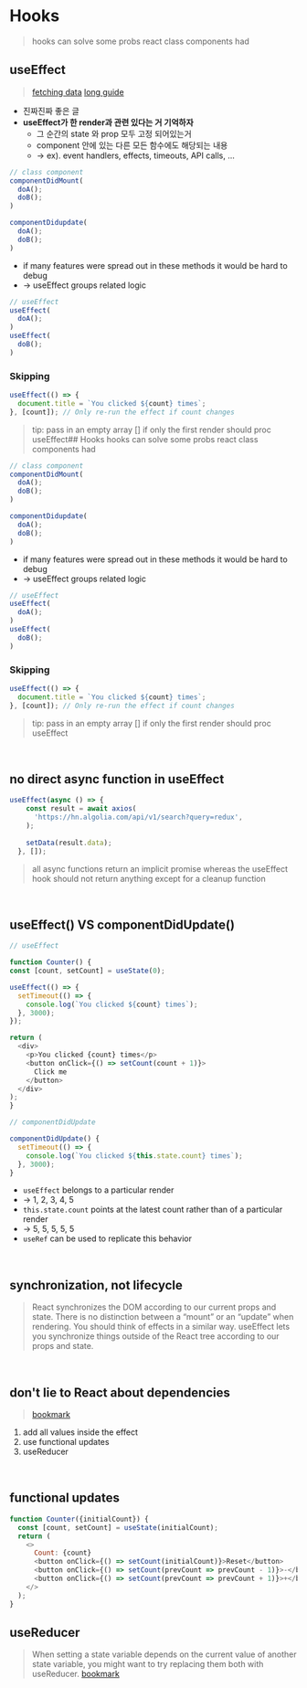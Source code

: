 # Hooks
> hooks can solve some probs react class components had

## useEffect
> [fetching data](https://www.robinwieruch.de/react-hooks-fetch-data)
> [long guide](https://overreacted.io/a-complete-guide-to-useeffect/)
  - 진짜진짜 좋은 글 
  - **useEffect가 한 render과 관련 있다는 거 기억하자**
    - 그 순간의 state 와 prop 모두 고정 되어있는거
    - component 안에 있는 다른 모든 함수에도 해당되는 내용 
    - -> ex). event handlers, effects, timeouts, API calls, ...

```js
// class component
componentDidMount(
  doA();
  doB();
)

componentDidupdate(
  doA();
  doB();
)
```

- if many features were spread out in these methods it would be hard to debug
- -> useEffect groups related logic

```js
// useEffect
useEffect(
  doA();
)
useEffect(
  doB();
)
```

### Skipping
```js
useEffect(() => {
  document.title = `You clicked ${count} times`;
}, [count]); // Only re-run the effect if count changes
```
> tip: pass in an empty array [] if only the first render should proc useEffect## Hooks
> hooks can solve some probs react class components had

```js
// class component
componentDidMount(
  doA();
  doB();
)

componentDidupdate(
  doA();
  doB();
)
```

- if many features were spread out in these methods it would be hard to debug
- -> useEffect groups related logic

```js
// useEffect
useEffect(
  doA();
)
useEffect(
  doB();
)
```

### Skipping
```js
useEffect(() => {
  document.title = `You clicked ${count} times`;
}, [count]); // Only re-run the effect if count changes
```
> tip: pass in an empty array [] if only the first render should proc useEffect

<br>

## no direct async function in useEffect
```js
useEffect(async () => {
    const result = await axios(
      'https://hn.algolia.com/api/v1/search?query=redux',
    );
 
    setData(result.data);
  }, []);
  ```
  > all async functions return an implicit promise whereas the useEffect hook should not return anything except for a cleanup function

<br>

## useEffect() VS componentDidUpdate()
```js
// useEffect

function Counter() {
const [count, setCount] = useState(0);

useEffect(() => {
  setTimeout(() => {
    console.log(`You clicked ${count} times`);
  }, 3000);
});

return (
  <div>
    <p>You clicked {count} times</p>
    <button onClick={() => setCount(count + 1)}>
      Click me
    </button>
  </div>
);
}
```

```js
// componentDidUpdate

componentDidUpdate() {
  setTimeout(() => {
    console.log(`You clicked ${this.state.count} times`);
  }, 3000);
}
```

- `useEffect` belongs to a particular render
- -> 1, 2, 3, 4, 5
- `this.state.count` points at the latest count rather than of a particular render
- -> 5, 5, 5, 5, 5
- `useRef` can be used to replicate this behavior

<br>

## synchronization, not lifecycle
> React synchronizes the DOM according to our current props and state. There is no distinction between a “mount” or an “update” when rendering.
> You should think of effects in a similar way. useEffect lets you synchronize things outside of the React tree according to our props and state.

<br>

## don't lie to React about dependencies
> [bookmark](https://overreacted.io/a-complete-guide-to-useeffect/#dont-lie-to-react-about-dependencies)
1. add all values inside the effect 
2. use functional updates
3. useReducer

<br>

## functional updates
```js
function Counter({initialCount}) {
  const [count, setCount] = useState(initialCount);
  return (
    <>
      Count: {count}
      <button onClick={() => setCount(initialCount)}>Reset</button>
      <button onClick={() => setCount(prevCount => prevCount - 1)}>-</button>
      <button onClick={() => setCount(prevCount => prevCount + 1)}>+</button>
    </>
  );
}
```

## useReducer
> When setting a state variable depends on the current value of another state variable, you might want to try replacing them both with useReducer.
[bookmark](https://overreacted.io/a-complete-guide-to-useeffect/#decoupling-updates-from-actions)